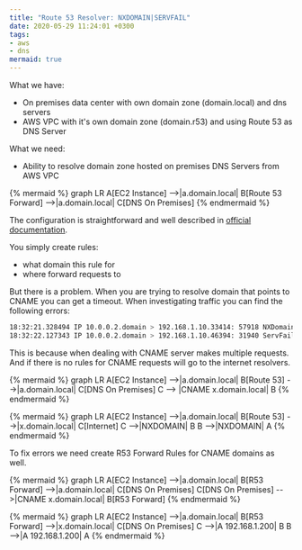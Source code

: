 ```yaml
---
title: "Route 53 Resolver: NXDOMAIN|SERVFAIL"
date: 2020-05-29 11:24:01 +0300
tags:
- aws
- dns
mermaid: true
---
```


What we have:

- On premises data center with own domain zone (domain.local) and dns servers
- AWS VPC with it's own domain zone (domain.r53) and using Route 53 as DNS Server

What we need:

- Ability to resolve domain zone hosted on premises DNS Servers from AWS VPC

{% mermaid %}
graph LR
  A[EC2 Instance] -->|a.domain.local| B[Route 53 Forward] -->|a.domain.local| C[DNS On Premises]
{% endmermaid %}

The configuration is straightforward and well described in [official documentation](https://docs.aws.amazon.com/Route53/latest/DeveloperGuide/resolver.html).

You simply create rules:

- what domain this rule for
- where forward requests to

But there is a problem. When you are trying to resolve domain that points to CNAME you can get a timeout.
When investigating traffic you can find the following errors:

```sh
18:32:21.328494 IP 10.0.0.2.domain > 192.168.1.10.33414: 57918 NXDomain 0/0/0 (68)
18:32:22.127343 IP 10.0.0.2.domain > 192.168.1.10.46394: 31940 ServFail 0/0/0 (38)
```

This is because when dealing with CNAME server makes multiple requests.
And if there is no rules for CNAME requests will go to the internet resolvers.

{% mermaid %}
graph LR
  A[EC2 Instance] -->|a.domain.local| B[Route 53] -->|a.domain.local| C[DNS On Premises]
  C --> |CNAME x.domain.local| B
{% endmermaid %}

{% mermaid %}
graph LR
  A[EC2 Instance] -->|a.domain.local| B[Route 53] -->|x.domain.local| C[Internet]
  C -->|NXDOMAIN| B
  B -->|NXDOMAIN| A
{% endmermaid %}

To fix errors we need create R53 Forward Rules for CNAME domains as well.

{% mermaid %}
graph LR
  A[EC2 Instance] -->|a.domain.local| B[R53 Forward] -->|a.domain.local| C[DNS On Premises]
  C[DNS On Premises] -->|CNAME x.domain.local| B[R53 Forward]
{% endmermaid %}

{% mermaid %}
graph LR
  A[EC2 Instance] -->|a.domain.local| B[R53 Forward] -->|x.domain.local| C[DNS On Premises]
  C -->|A 192.168.1.200| B
  B -->|A 192.168.1.200| A
{% endmermaid %}

